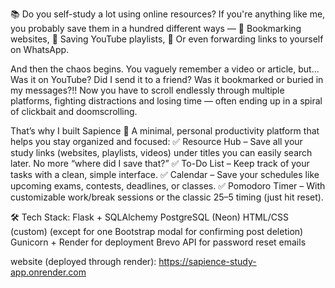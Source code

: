 📚 Do you self-study a lot using online resources?
If you're anything like me, you probably save them in a hundred different ways —
 🔖 Bookmarking websites,
 📂 Saving YouTube playlists,
 📩 Or even forwarding links to yourself on WhatsApp.
 
And then the chaos begins.
You vaguely remember a video or article, but...
Was it on YouTube? Did I send it to a friend? Was it bookmarked or buried in my messages?!!
Now you have to scroll endlessly through multiple platforms, fighting distractions and losing time — often ending up in a spiral of clickbait and doomscrolling.

That’s why I built Sapience 🧠
A minimal, personal productivity platform that helps you stay organized and focused:
✅ Resource Hub – Save all your study links (websites, playlists, videos) under titles you can easily search later. No more “where did I save that?”
✅ To-Do List – Keep track of your tasks with a clean, simple interface.
✅ Calendar – Save your schedules like upcoming exams, contests, deadlines, or classes.
✅ Pomodoro Timer – With customizable work/break sessions or the classic 25–5 timing (just hit reset). 

🛠 Tech Stack:
Flask + SQLAlchemy
PostgreSQL (Neon)
HTML/CSS (custom) (except for one Bootstrap modal for confirming post deletion)
Gunicorn + Render for deployment
Brevo API for password reset emails


website (deployed through render):
https://sapience-study-app.onrender.com
